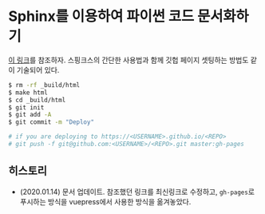 # Sphinx를 이용하여 파이썬 코드 문서화하기

[이 링크](https://tech.ssut.me/start-python-documentation-using-sphinx/)를 참조하자. 스핑크스의 간단한 사용법과 함께 깃헙 페이지 셋팅하는 방법도 같이 기술되어 있다.

```bash
$ rm -rf _build/html
$ make html
$ cd _build/html
$ git init
$ git add -A
$ git commit -m "Deploy"

# if you are deploying to https://<USERNAME>.github.io/<REPO>
# git push -f git@github.com:<USERNAME>/<REPO>.git master:gh-pages
```

## 히스토리

* (2020.01.14) 문서 업데이트. 참조했던 링크를 최신링크로 수정하고, `gh-pages`로 푸시하는 방식을 vuepress에서 사용한 방식을 옮겨놓았다.
